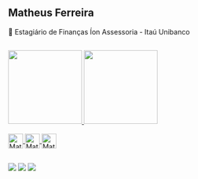 ## Matheus Ferreira
🔭 Estagiário de Finanças Íon Assessoria - Itaú Unibanco

  ##
  <div> 
    <a href="https://beacons.ai/matheusferreirads">
    <img height= "150em" src="https://github-readme-stats.vercel.app/api?username=matheusferreirads&show_icons=true&theme=dracula&include_all_commits=true&count_private=true"/>
    <img height= "150em" src="https://github-readme-stats.vercel.app/api/top-langs/?username=matheusferreirads&layout=compact&langs_count=16&theme=dracula"/>
  

  </div>
  </div style="display:inline_block"><br>
      <img align="center" alt="Matheus-Py" height="30" widh="40" src="https://cdn.jsdelivr.net/gh/devicons/devicon/icons/python/python-original.svg">
      <img align="center" alt="Matheus-Jp" height="30" widh="40" src="https://cdn.jsdelivr.net/gh/devicons/devicon/icons/jupyter/jupyter-original.svg">
      <img align="center" alt="Matheus-Jp" height="30" widh="40" src="https://cdn.jsdelivr.net/gh/devicons/devicon/icons/microsoftsqlserver/microsoftsqlserver-plain.svg">
  </div>    

  ##
 
<div> 
  <a href="https://github.com/matheusferreirads">
  <a href="https://instagram.com/ferreira.maath27" target="_blank"><img src="https://img.shields.io/badge/-Instagram-%23E4405F?style=for-the-badge&logo=instagram&logoColor=white" target="_blank"></a>
  <a href = "mailto:matheusferreirads@outlook.com.br"><img src="https://img.shields.io/badge/-Outlook-%23333?style=for-the-badge&logo=gmail&logoColor=white" target="_blank"></a>
  <a href="https://www.linkedin.com/in/matheus-ferreira-dos-santos-3955111b8/" target="_blank"><img src="https://img.shields.io/badge/-LinkedIn-%230077B5?style=for-the-badge&logo=linkedin&logoColor=white" target="_blank"></a> 
  

